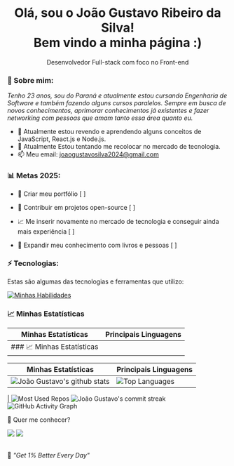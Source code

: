 <h1 align='center'>
  Olá, sou o João Gustavo Ribeiro da Silva!
  <br/>
  Bem vindo a minha página :)
</h1>

<p align='center'>
  Desenvolvedor Full-stack com foco no Front-end
</p>

### 🌻 Sobre mim:

<p>
  <em>
   Tenho 23 anos, sou do Paraná e atualmente estou cursando Engenharia de Software e também fazendo alguns cursos paralelos. Sempre em busca de novos conhecimentos, aprimorar conhecimentos já existentes e fazer networking com pessoas que amam tanto essa área quanto eu.
  </em>
</p>

- 🌱 Atualmente estou revendo e aprendendo alguns conceitos de JavaScript, React.js e Node.js.
- 🚀 Atualmente Estou tentando me recolocar no mercado de tecnologia.
- 📫 Meu email: joaogustavosilva2024@gmail.com

### 📊 Metas 2025:

- 📂 Criar meu portfólio [ ]

- 🤝 Contribuir em projetos open-source [ ]

- 📈 Me inserir novamente no mercado de tecnologia e conseguir ainda mais experiência [ ]

- 📖 Expandir meu conhecimento com livros e pessoas [ ]

### ⚡ Tecnologias:

Estas são algumas das tecnologias e ferramentas que utilizo:

[![Minhas Habilidades](https://skillicons.dev/icons?i=html,css,js,react,nodejs,typescript,nextjs,postgresql)](https://skillicons.dev)

### 📈 Minhas Estatísticas

| Minhas Estatísticas                                                                                                                                                            | Principais Linguagens                                                                                                                                                                     |
| ------------------------------------------------------------------------------------------------------------------------------------------------------------------------ | ---------------------------------------------------------------------------------------------------------------------------------------------------------------------------------- |
| ### 📈 Minhas Estatísticas

| Minhas Estatísticas                                                                                                                                                         | Principais Linguagens                                                                                                                                                                 |
| ---------------------------------------------------------------------------------------------------------------------------------------------------------------------- | -------------------------------------------------------------------------------------------------------------------------------------------------------------------------------- |
| ![João Gustavo's github stats](https://github-readme-stats.vercel.app/api?username=joaosilva-web&show_icons=true&hide_border=true&count_private=true&theme=jolly) | ![Top Languages](https://github-readme-stats.vercel.app/api/top-langs/?username=joaosilva-web&langs_count=10&count_private=true&hide_border=true&theme=jolly&layout=compact) |
 |
 ![Most Used Repos](https://github-readme-stats.vercel.app/api/pin/?username=joaosilva-web&repo=target-sistemas-processo-seletivo&theme=jolly)
![João Gustavo's commit streak](https://streak-stats.demolab.com/?user=joaosilva-web&theme=jolly&hide_border=true)
![GitHub Activity Graph](https://github-readme-activity-graph.vercel.app/graph?username=joaosilva-web&theme=react-dark)


💬 Quer me conhecer?

<div>
  <a href="https://www.linkedin.com/in/joaosilvadeveloper/" target="_blank"><img src="https://img.shields.io/badge/-LinkedIn-%230077B5?style=for-the-badge&logo=linkedin&logoColor=white" target="_blank"></a>
  <a href = "mailto:joaogustavosilva2024@gmail.com"><img src="https://img.shields.io/badge/-Gmail-%23333?style=for-the-badge&logo=gmail&logoColor=white" target="_blank"></a>
</div>
<br>
<p>🧠 <span style="font-style:italic">"Get 1% Better Every Day"</span></p>
